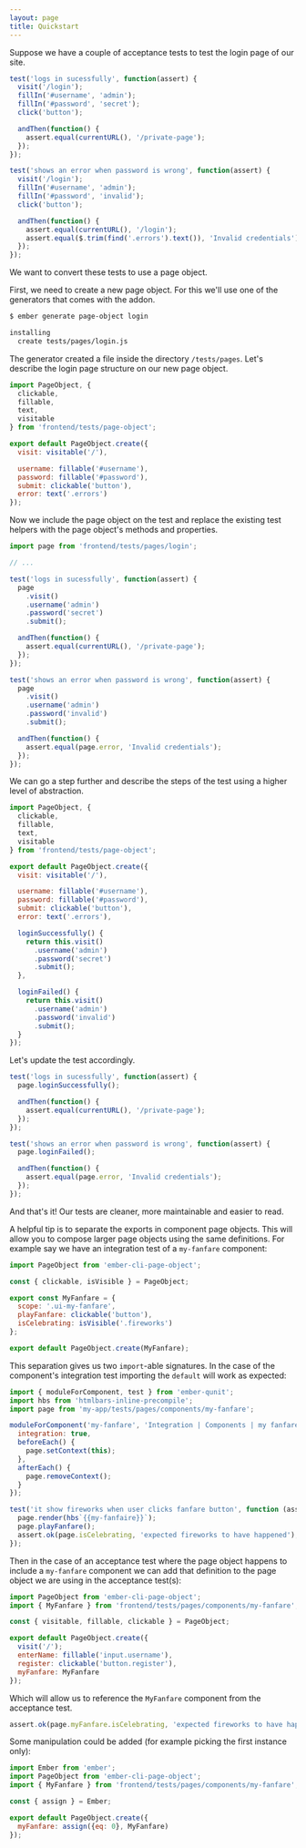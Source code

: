```yaml
---
layout: page
title: Quickstart
---
```


Suppose we have a couple of acceptance tests to test the login page of our site.

```js
test('logs in sucessfully', function(assert) {
  visit('/login');
  fillIn('#username', 'admin');
  fillIn('#password', 'secret');
  click('button');

  andThen(function() {
    assert.equal(currentURL(), '/private-page');
  });
});

test('shows an error when password is wrong', function(assert) {
  visit('/login');
  fillIn('#username', 'admin');
  fillIn('#password', 'invalid');
  click('button');

  andThen(function() {
    assert.equal(currentURL(), '/login');
    assert.equal($.trim(find('.errors').text()), 'Invalid credentials');
  });
});
```

We want to convert these tests to use a page object.

First, we need to create a new page object. For this we'll use one of the generators that comes with the addon.

```bash
$ ember generate page-object login

installing
  create tests/pages/login.js
```

The generator created a file inside the directory `/tests/pages`. Let's describe the login page structure on our new page object.

```js
import PageObject, {
  clickable,
  fillable,
  text,
  visitable
} from 'frontend/tests/page-object';

export default PageObject.create({
  visit: visitable('/'),

  username: fillable('#username'),
  password: fillable('#password'),
  submit: clickable('button'),
  error: text('.errors')
});
```

Now we include the page object on the test and replace the existing test helpers with the page object's methods and properties.

```js
import page from 'frontend/tests/pages/login';

// ...

test('logs in sucessfully', function(assert) {
  page
    .visit()
    .username('admin')
    .password('secret')
    .submit();

  andThen(function() {
    assert.equal(currentURL(), '/private-page');
  });
});

test('shows an error when password is wrong', function(assert) {
  page
    .visit()
    .username('admin')
    .password('invalid')
    .submit();

  andThen(function() {
    assert.equal(page.error, 'Invalid credentials');
  });
});
```

We can go a step further and describe the steps of the test using a higher level of abstraction.

```js
import PageObject, {
  clickable,
  fillable,
  text,
  visitable
} from 'frontend/tests/page-object';

export default PageObject.create({
  visit: visitable('/'),

  username: fillable('#username'),
  password: fillable('#password'),
  submit: clickable('button'),
  error: text('.errors'),

  loginSuccessfully() {
    return this.visit()
      .username('admin')
      .password('secret')
      .submit();
  },

  loginFailed() {
    return this.visit()
      .username('admin')
      .password('invalid')
      .submit();
  }
});
```

Let's update the test accordingly.

```js
test('logs in sucessfully', function(assert) {
  page.loginSuccessfully();

  andThen(function() {
    assert.equal(currentURL(), '/private-page');
  });
});

test('shows an error when password is wrong', function(assert) {
  page.loginFailed();

  andThen(function() {
    assert.equal(page.error, 'Invalid credentials');
  });
});
```

And that's it! Our tests are cleaner, more maintainable and easier to read.

A helpful tip is to separate the exports in component page objects. This will allow you to compose larger page objects using the same definitions. For example say we have an integration test of a `my-fanfare` component:

```js
import PageObject from 'ember-cli-page-object';

const { clickable, isVisible } = PageObject;

export const MyFanfare = {
  scope: '.ui-my-fanfare',
  playFanfare: clickable('button'),
  isCelebrating: isVisible('.fireworks')
};

export default PageObject.create(MyFanfare);
```

This separation gives us two `import`-able signatures. In the case of the component's integration test importing the `default` will work as expected:

```js
import { moduleForComponent, test } from 'ember-qunit';
import hbs from 'htmlbars-inline-precompile';
import page from 'my-app/tests/pages/components/my-fanfare';

moduleForComponent('my-fanfare', 'Integration | Components | my fanfare', {
  integration: true,
  beforeEach() {
    page.setContext(this);
  },
  afterEach() {
    page.removeContext();
  }
});

test('it show fireworks when user clicks fanfare button', function (assert) {
  page.render(hbs`{{my-fanfaire}}`);
  page.playFanfare();
  assert.ok(page.isCelebrating, 'expected fireworks to have happened');
});
```

Then in the case of an acceptance test where the page object happens to include a `my-fanfare` component we can add that definition to the page object we are using in the acceptance test(s):

```js
import PageObject from 'ember-cli-page-object';
import { MyFanfare } from 'frontend/tests/pages/components/my-fanfare';

const { visitable, fillable, clickable } = PageObject;

export default PageObject.create({
  visit('/');
  enterName: fillable('input.username'),
  register: clickable('button.register'),
  myFanfare: MyFanfare
});
```

Which will allow us to reference the `MyFanfare` component from the acceptance test.

```js
assert.ok(page.myFanfare.isCelebrating, 'expected fireworks to have happened');
```

Some manipulation could be added (for example picking the first instance only):

```js
import Ember from 'ember';
import PageObject from 'ember-cli-page-object';
import { MyFanfare } from 'frontend/tests/pages/components/my-fanfare';

const { assign } = Ember;

export default PageObject.create({
  myFanfare: assign({eq: 0}, MyFanfare)
});
```
